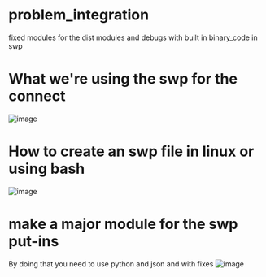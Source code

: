 # problem_integration
fixed modules for the dist modules and debugs with built in binary_code in swp

# What we're using the swp for the connect
![image](https://github.com/1proprogrammerchant/problem_integration/assets/126305902/e31a1875-1606-4af5-833e-a1c1937bfe4b)
# How to create an swp file in linux or using bash
![image](https://github.com/1proprogrammerchant/problem_integration/assets/126305902/1e05b917-8c44-4c30-9bb8-2eb70447a7a6)

# make a major module for the swp put-ins 
By doing that you need to use python and json and with fixes
![image](https://github.com/1proprogrammerchant/problem_integration/assets/126305902/bde1df37-fce2-477c-acda-6984bc9619a1)
